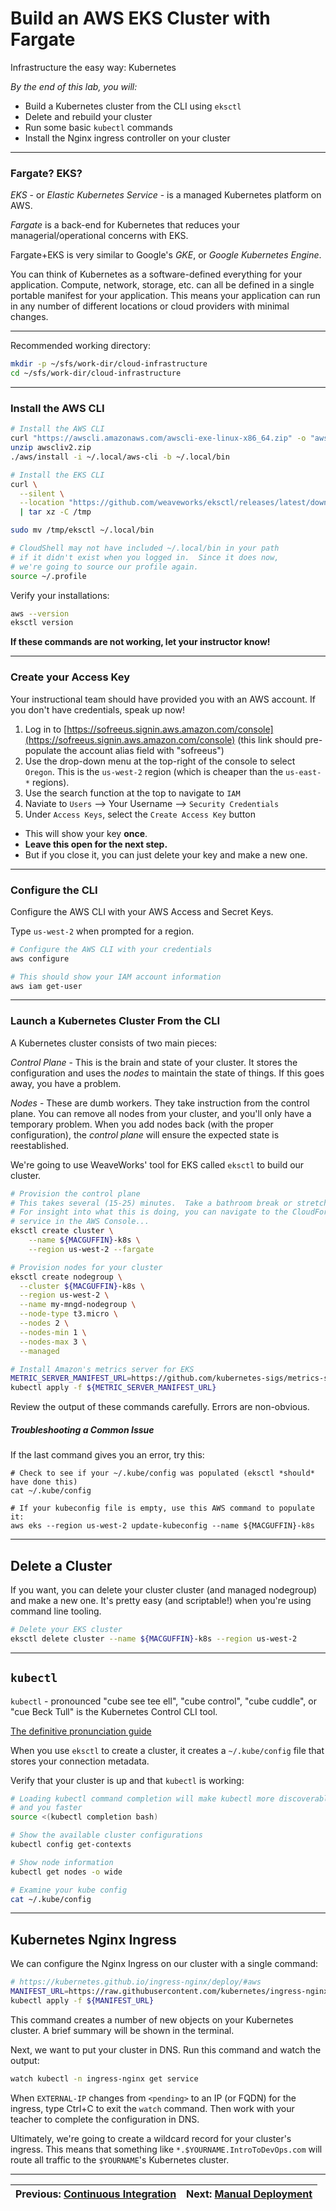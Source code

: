 # Build an AWS EKS Cluster with Fargate

Infrastructure the easy way: Kubernetes

*By the end of this lab, you will:*

- Build a Kubernetes cluster from the CLI using `eksctl`
- Delete and rebuild your cluster
- Run some basic `kubectl` commands
- Install the Nginx ingress controller on your cluster

---

### Fargate?  EKS?

*EKS* - or *Elastic Kubernetes Service* - is a managed Kubernetes platform on AWS.

*Fargate* is a back-end for Kubernetes that reduces your managerial/operational concerns with EKS.

Fargate+EKS is very similar to Google's *GKE*, or *Google Kubernetes Engine*.

You can think of Kubernetes as a software-defined everything for your application.  Compute, network, storage, etc. can all be defined in a single portable manifest for your application.  This means your application can run in any number of different locations or cloud providers with minimal changes.

---

Recommended working directory:

```bash
mkdir -p ~/sfs/work-dir/cloud-infrastructure
cd ~/sfs/work-dir/cloud-infrastructure
```

---

### Install the AWS CLI

```bash
# Install the AWS CLI
curl "https://awscli.amazonaws.com/awscli-exe-linux-x86_64.zip" -o "awscliv2.zip"
unzip awscliv2.zip
./aws/install -i ~/.local/aws-cli -b ~/.local/bin

# Install the EKS CLI
curl \
  --silent \
  --location "https://github.com/weaveworks/eksctl/releases/latest/download/eksctl_$(uname -s)_amd64.tar.gz" \
  | tar xz -C /tmp

sudo mv /tmp/eksctl ~/.local/bin

# CloudShell may not have included ~/.local/bin in your path
# if it didn't exist when you logged in.  Since it does now,
# we're going to source our profile again.
source ~/.profile
```

Verify your installations:

```bash
aws --version
eksctl version
```
 <!--
If you're seeing `-bash: aws: command not found`, `~/.local/bin/` may not have existed at the time you logged in to Google Cloud Shell, which would have prevented it from being added to your binary search path.

To confirm that problem, run this:

```bash
# Verify that your local private binary dir is set in your profile
grep PATH ~/.profile

# You should see something like
#    PATH="$HOME/.local/bin:$PATH"

# Re-read your profile (this seems to be an issue with Cloud Shell sometimes)
source ~/.profile

# if it still does not work after the above, let your instructor know, you may need to reset your cloudshell
```
-->
**If these commands are not working, let your instructor know!**

---

### Create your Access Key

Your instructional team should have provided you with an AWS account.  If you don't have credentials, speak up now!

1. Log in to [https://sofreeus.signin.aws.amazon.com/console](https://sofreeus.signin.aws.amazon.com/console) (this link should pre-populate the account alias field with "sofreeus")
2. Use the drop-down menu at the top-right of the console to select `Oregon`.  This is the `us-west-2` region (which is cheaper than the `us-east-*` regions).
3. Use the search function at the top to navigate to `IAM`
4. Naviate to `Users` --> Your Username --> `Security Credentials`
5. Under `Access Keys`, select the `Create Access Key` button
  - This will show your key **once**.
  - **Leave this open for the next step.**
  - But if you close it, you can just delete your key and make a new one.

---

### Configure the CLI

Configure the AWS CLI with your AWS Access and Secret Keys.

Type `us-west-2` when prompted for a region.

```bash
# Configure the AWS CLI with your credentials
aws configure

# This should show your IAM account information
aws iam get-user
```

---

### Launch a Kubernetes Cluster From the CLI

A Kubernetes cluster consists of two main pieces:

*Control Plane* - This is the brain and state of your cluster.  It stores the configuration and uses the *nodes* to maintain the state of things.  If this goes away, you have a problem.

*Nodes* - These are dumb workers.  They take instruction from the control plane.  You can remove all nodes from your cluster, and you'll only have a temporary problem.  When you add nodes back (with the proper configuration), the *control plane* will ensure the expected state is reestablished.

We're going to use WeaveWorks' tool for EKS called `eksctl` to build our cluster.

```bash
# Provision the control plane
# This takes several (15-25) minutes.  Take a bathroom break or stretch your legs.
# For insight into what this is doing, you can navigate to the CloudFormation
# service in the AWS Console...
eksctl create cluster \
    --name ${MACGUFFIN}-k8s \
    --region us-west-2 --fargate

# Provision nodes for your cluster
eksctl create nodegroup \
  --cluster ${MACGUFFIN}-k8s \
  --region us-west-2 \
  --name my-mngd-nodegroup \
  --node-type t3.micro \
  --nodes 2 \
  --nodes-min 1 \
  --nodes-max 3 \
  --managed

# Install Amazon's metrics server for EKS
METRIC_SERVER_MANIFEST_URL=https://github.com/kubernetes-sigs/metrics-server/releases/latest/download/components.yaml
kubectl apply -f ${METRIC_SERVER_MANIFEST_URL}
```

Review the output of these commands carefully.  Errors are non-obvious.

##### Troubleshooting a Common Issue

If the last command gives you an error, try this:

```shell
# Check to see if your ~/.kube/config was populated (eksctl *should* have done this)
cat ~/.kube/config

# If your kubeconfig file is empty, use this AWS command to populate it:
aws eks --region us-west-2 update-kubeconfig --name ${MACGUFFIN}-k8s
```

---

## Delete a Cluster

If you want, you can delete your cluster cluster (and managed nodegroup) and make a new one.  It's pretty easy (and scriptable!) when you're using command line tooling.

```bash
# Delete your EKS cluster
eksctl delete cluster --name ${MACGUFFIN}-k8s --region us-west-2
```

---

## `kubectl`

`kubectl` - pronounced "cube see tee ell", "cube control", "cube cuddle", or "cue Beck Tull" is the Kubernetes Control CLI tool.

[The definitive pronunciation guide](https://www.youtube.com/watch?v=2wgAIvXpJqU)

When you use `eksctl` to create a cluster, it creates a `~/.kube/config` file that stores your connection metadata.

Verify that your cluster is up and that `kubectl` is working:

```bash
# Loading kubectl command completion will make kubectl more discoverable
# and you faster
source <(kubectl completion bash)

# Show the available cluster configurations
kubectl config get-contexts

# Show node information
kubectl get nodes -o wide

# Examine your kube config
cat ~/.kube/config
```

---

## Kubernetes Nginx Ingress

We can configure the Nginx Ingress on our cluster with a single command:

```bash
# https://kubernetes.github.io/ingress-nginx/deploy/#aws
MANIFEST_URL=https://raw.githubusercontent.com/kubernetes/ingress-nginx/controller-v1.1.1/deploy/static/provider/aws/deploy.yaml
kubectl apply -f ${MANIFEST_URL}

```

This command creates a number of new objects on your Kubernetes cluster.  A brief summary will be shown in the terminal.

Next, we want to put your cluster in DNS.  Run this command and watch the output:

```bash
watch kubectl -n ingress-nginx get service
```

When `EXTERNAL-IP` changes from `<pending>` to an IP (or FQDN) for the ingress, type Ctrl+C to exit the `watch` command.  Then work with your teacher to complete the configuration in DNS.

Ultimately, we're going to create a wildcard record for your cluster's ingress.  This means that something like `*.$YOURNAME.IntroToDevOps.com` will route all traffic to the `$YOURNAME`'s Kubernetes cluster.

---

| Previous: [Continuous Integration](/labs/04_continuous_integration) | Next: [Manual Deployment](/labs/06_manual_deployment) |
|---:|:---|
